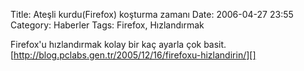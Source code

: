 Title: Ateşli kurdu(Firefox) koşturma zamanı 
Date: 2006-04-27 23:55
Category: Haberler
Tags: Firefox, Hızlandırmak

Firefox'u hızlandırmak kolay bir kaç ayarla çok basit.
[http://blog.pclabs.gen.tr/2005/12/16/firefoxu-hizlandirin/][]

  [http://blog.pclabs.gen.tr/2005/12/16/firefoxu-hizlandirin/]: http://blog.pclabs.gen.tr/2005/12/16/firefoxu-hizlandirin/
    "Firefox hızlandırma"
